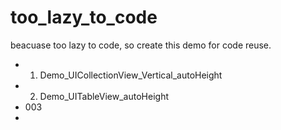 # too_lazy_to_code

beacuase too lazy to code, so create this demo for code reuse.


* 001. Demo_UICollectionView_Vertical_autoHeight
* 002. Demo_UITableView_autoHeight
* 003
* 